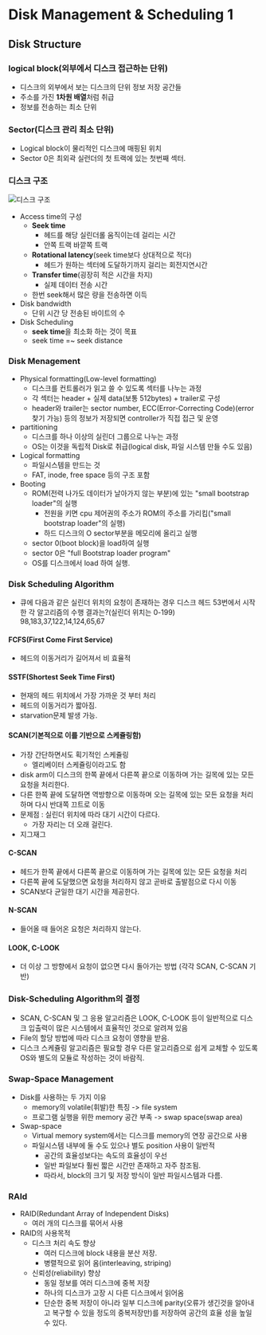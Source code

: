 # Disk Management & Scheduling 1

## Disk Structure

### logical block(외부에서 디스크 접근하는 단위)
 -  디스크의 외부에서 보는 디스크의 단위 정보 저장 공간들
 -  주소를 가진 **1차원 배열**처럼 취급
 -  정보를 전송하는 최소 단위
### Sector(디스크 관리 최소 단위)
- Logical block이 물리적인 디스크에 매핑된 위치
- Sector 0은 최외곽 실런더의 첫 트랙에 있는 첫번째 섹터.

### 디스크 구조
![디스크 구조](https://user-images.githubusercontent.com/62707891/194739040-deb601a1-120c-4f1d-8aac-dde786d5d77a.png)
- Access time의 구성
  - **Seek time**
    - 헤드를 해당 실린더롤 움직이는데 걸리는 시간
    - 안쪽 트랙 바깥쪽 트랙 
  - **Rotational latency**(seek time보다 상대적으로 적다)
    - 헤드가 원하는 섹터에 도달하기까지 걸리는 회전지연시간
  - **Transfer time**(굉장히 적은 시간을 차지)
    - 실제 데이터 전송 시간
  - 한번 seek해서 많은 량을 전송하면 이득 
- Disk bandwidth
  - 단위 시간 당 전송된 바이트의 수
- Disk Scheduling 
  - **seek time**을 최소화 하는 것이 목표
  - seek time =~ seek distance 
  
### Disk Menagement
- Physical formatting(Low-level formatting)
    - 디스크를 컨트롤러가 읽고 쓸 수 있도록 섹터를 나누는 과정 
    - 각 섹터는 header + 실제 data(보통 512bytes) + trailer로 구성
    - header와 trailer는 sector number, ECC(Error-Correcting Code)(error 찾기 가능) 등의 정보가 저장되면 controller가 직접 접근 및 운영
- partitioning 
   - 디스크를 하나 이상의 실린더 그룹으로 나누는 과정
   - OS는 이것을 독립적 Disk로 취급(logical disk, 파일 시스템 만들 수도 있음)
- Logical formatting
    - 파일시스템을 만드는 것
    - FAT, inode, free space 등의 구조 포함
- Booting
    - ROM(전력 나가도 데이터가 날아가지 않는 부분)에 있는 "small bootstrap loader"의 실행
      - 전원을 키면 cpu 제어권의 주소가 ROM의 주소를 가리킴("small bootstrap loader"의 실행)
      - 하드 디스크의 O  sector부분을 메모리에 올리고 실행 
    - sector 0(boot block)을 load하여 실행
    - sector 0은 "full Bootstrap loader program"
    - OS를 디스크에서 load 하여 실행.

### Disk Scheduling Algorithm
- 큐에 다음과 같은 실린더 위치의 요청이 존재하는 경우 디스크 헤드 53번에서 시작한 각 알고리즘의 수행 결과는?(실린더 위치는 0-199)<br/>98,183,37,122,14,124,65,67


#### FCFS(First Come First Service)
- 헤드의 이동거리가 길어져서 비 효율적
#### SSTF(Shortest Seek Time First)
- 현재의 헤드 위치에서 가장 가까운 것 부터 처리
 - 헤드의 이동거리가 짧아짐.
- starvation문제 발생 가능.

#### SCAN(기본적으로 이를 기반으로 스케쥴링함)
- 가장 간단하면서도 획기적인 스케쥴링
  - 엘리베이터 스케쥴링이라고도 함
- disk arm이 디스크의 한쪽 끝에서 다른쪽 끝으로 이동하며 가는 길목에 있는 모든 요청을 처리한다.
- 다른 한쪽 끝에 도달하면 역방향으로 이동하며 오는 길목에 있는 모든 요청을 처리하며 다시 반대쪽 끄트로 이동
- 문제점 : 실린더 위치에 따라 대기 시간이 다르다.
  - 가장 자리는 더 오래 걸린다.  
- 지그재그

#### C-SCAN
- 헤드가 한쪽 끝에서 다른쪽 끝으로 이동하며 가는 길목에 있는 모든 요청을 처리
- 다른쪽 끝에 도달했으면 요청을 처리하지 않고 곧바로 출발점으로 다시 이동
- SCAN보다 균일한 대기 시간을 제공한다.

#### N-SCAN
- 들어올 때 들어온 요청은 처리하지 않는다.

#### LOOK, C-LOOK
- 더 이상 그 방향에서 요청이 없으면 다시 돌아가는 방법 (각각 SCAN, C-SCAN 기반)

### Disk-Scheduling Algorithm의 결정
- SCAN, C-SCAN 및 그 응용 알고리즘은 LOOK, C-LOOK 등이 일반적으로 디스크 입출력이 많은 시스템에서 효율적인 것으로 알려져 있음
- File의 할당 방법에 따라 디스크 요청이 영향을 받음.
- 디스크 스케쥴링 알고리즘은 필요할 경우 다른 알고리즘으로 쉽게 교체할 수 있도록 OS와 별도의 모듈로 작성하는 것이 바람직.


### Swap-Space Management
- Disk를 사용하는 두 가지 이유
  - memory의 volatile(휘발)한 특징 -> file system
  - 프로그램 실행을 위한 memory 공간 부족 -> swap space(swap area)
- Swap-space
  - Virtual memory system에서는 디스크를 memory의 연장 공간으로 사용
  - 파일시스템 내부에 둘 수도 있으나 별도 position 사용이 일반적 
    - 공간의 효율성보다는 속도의 효율성이 우선
    - 일반 파일보다 훨씬 짧은 시간만 존재하고 자주 참조됨.
    - 따라서, block의 크기 및 저장 방식이 일반 파일시스템과 다름.
### RAId
- RAID(Redundant Array of Independent Disks)
  - 여러 개의 디스크를 묶어서 사용
- RAID의 사용목적
  - 디스크 처리 속도 향상
    -  여러 디스크에 block 내용을 분산 저장.
    -  병렬적으로 읽어 옴(interleaving, striping)
  - 신뢰성(reliability) 향상
    - 동일 정보를 여러 디스크에 중복 저장
    - 하나의 디스크가 고장 시 다른 디스크에서 읽어옴
    - 단순한 중복 저장이 아니라 일부 디스크에 parity(오류가 생긴것을 알아내고 복구할 수 있을 정도의 중복저장만)를 저장하여 공간의 효율 성을 높일 수 있다.    

